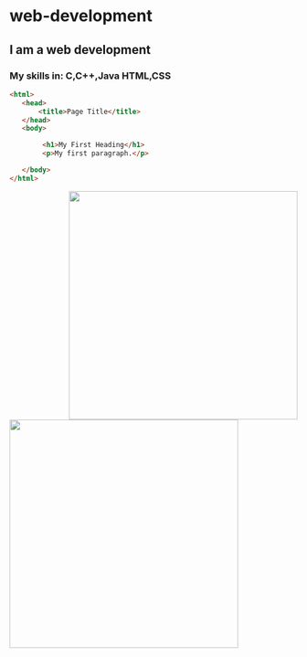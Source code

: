 # web-development
## I am a web development 
### My skills in: C,C++,Java HTML,CSS
~~~HTML
<html>
   <head>
       <title>Page Title</title>
   </head>
   <body>

        <h1>My First Heading</h1>
        <p>My first paragraph.</p>

   </body>
</html>
~~~
<img src="https://encrypted-tbn0.gstatic.com/images?q=tbn:ANd9GcQnRY9e9ThA68F2cBveRQ3Wehr-8vT-hHYlyxnb0jtN&s<i" align="right" width="400"><br/>
<img src="https://camo.githubusercontent.com/cae12fddd9d6982901d82580bdf321d81fb299141098ca1c2d4891870827bf17/68747470733a2f2f6d69726f2e6d656469756d2e636f6d2f6d61782f313336302f302a37513379765349765f7430696f4a2d5a2e676966" align="centre" width="400">
